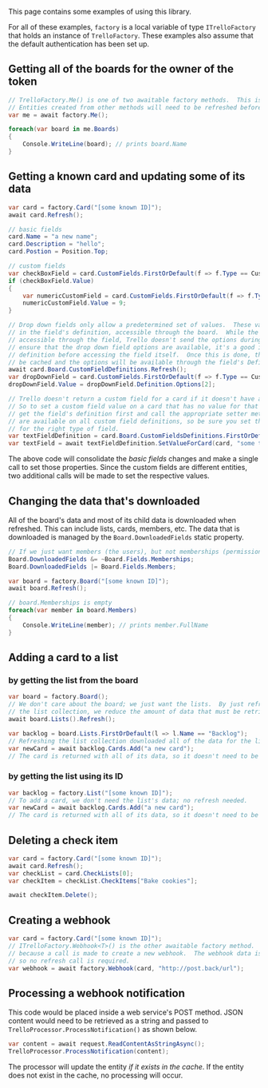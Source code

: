 This page contains some examples of using this library.

For all of these examples, `factory` is a local variable of type `ITrelloFactory` that holds an instance of `TrelloFactory`.  These examples also assume that the default authentication has been set up.

## Getting all of the boards for the owner of the token

```csharp
// TrelloFactory.Me() is one of two awaitable factory methods.  This is to get the member ID.
// Entities created from other methods will need to be refreshed before data can be accessed.
var me = await factory.Me();

foreach(var board in me.Boards)
{
    Console.WriteLine(board); // prints board.Name
}
```

## Getting a known card and updating some of its data

```csharp
var card = factory.Card("[some known ID]");
await card.Refresh();

// basic fields
card.Name = "a new name";
card.Description = "hello";
card.Postion = Position.Top;

// custom fields
var checkBoxField = card.CustomFields.FirstOrDefault(f => f.Type == CustomFieldTypes.CheckBox);
if (checkBoxField.Value)
{
    var numericCustomField = card.CustomFields.FirstOrDefault(f => f.Type == CustomFieldType.Number);
    numericCustomField.Value = 9;
}

// Drop down fields only allow a predetermined set of values.  These values can be found
// in the field's definition, accessible through the board.  While the definition is
// accessible through the field, Trello doesn't send the options during this call.  To
// ensure that the drop down field options are available, it's a good idea to refresh the
// definition before accessing the field itself.  Once this is done, the definition will
// be cached and the options will be available through the field's Definition property.
await card.Board.CustomFieldDefinitions.Refresh();
var dropDownField = card.CustomFields.FirstOrDefault(f => f.Type == CustomFieldType.DropDown);
dropDownField.Value = dropDownField.Definition.Options[2];

// Trello doesn't return a custom field for a card if it doesn't have a value for that field.
// So to set a custom field value on a card that has no value for that field, you have to
// get the field's definition first and call the appropriate setter method.  All setter methods
// are available on all custom field definitions, so be sure you set the right type of data
// for the right type of field.
var textFieldDefinition = card.Board.CustomFieldsDefinitions.FirstOrDefault(f => f.Type == CustomFieldType.Text);
var textField = await textFieldDefinition.SetValueForCard(card, "some text");
```

The above code will consolidate the *basic fields* changes and make a single call to set those properties.  Since the custom fields are different entities, two additional calls will be made to set the respective values.

## Changing the data that's downloaded

All of the board's data and most of its child data is downloaded when refreshed.  This can include lists, cards, members, etc.  The data that is downloaded is managed by the `Board.DownloadedFields` static property.

```csharp
// If we just want members (the users), but not memberships (permissions on the board)
Board.DownloadedFields &= ~Board.Fields.Memberships;
Board.DownloadedFields |= Board.Fields.Members;

var board = factory.Board("[some known ID]");
await board.Refresh();

// board.Memberships is empty
foreach(var member in board.Members)
{
    Console.WriteLine(member); // prints member.FullName
}
```

## Adding a card to a list

### by getting the list from the board

```csharp
var board = factory.Board();
// We don't care about the board; we just want the lists.  By just refreshing
// the list collection, we reduce the amount of data that must be retrieved.
await board.Lists().Refresh();

var backlog = board.Lists.FirstOrDefault(l => l.Name == "Backlog");
// Refreshing the list collection downloaded all of the data for the lists as well.
var newCard = await backlog.Cards.Add("a new card");
// The card is returned with all of its data, so it doesn't need to be refreshed.
```

### by getting the list using its ID

```csharp
var backlog = factory.List("[some known ID]");
// To add a card, we don't need the list's data; no refresh needed.
var newCard = await backlog.Cards.Add("a new card");
// The card is returned with all of its data, so it doesn't need to be refreshed.
```

## Deleting a check item

```csharp
var card = factory.Card("[some known ID]");
await card.Refresh();
var checkList = card.CheckLists[0];
var checkItem = checkList.CheckItems["Bake cookies"];

await checkItem.Delete();
```

## Creating a webhook

```csharp
var card = factory.Card("[some known ID]");
// ITrelloFactory.Webhook<T>() is the other awaitable factory method.  This is
// because a call is made to create a new webhook.  The webhook data is downloaded,
// so no refresh call is required.
var webhook = await factory.Webhook(card, "http://post.back/url");
```

## Processing a webhook notification

This code would be placed inside a web service's POST method.  JSON content would need to be retrieved as a string and passed to `TrelloProcessor.ProcessNotification()` as shown below.

```csharp
var content = await request.ReadContentAsStringAsync();
TrelloProcessor.ProcessNotification(content);
```

The processor will update the entity *if it exists in the cache*.  If the entity does not exist in the cache, no processing will occur.

